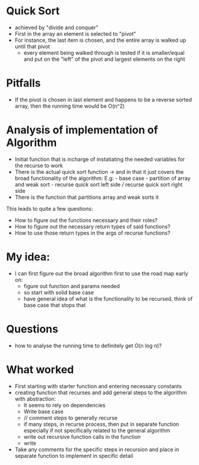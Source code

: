 # Quick Sort
- achieved by "divide and conquer"
- First in the array an element is selected to "pivot"
- For instance, the last item is chosen, and the entire array is walked up until that pivot
    - every element being walked through is tested if it is smaller/equal and put on the "left" of the pivot and largest elements on the right


# Pitfalls
- If the pivot is chosen in last element and happens to be a reverse sorted array, then the running time would be O(n^2)

# Analysis of implementation of Algorithm
- Initial function that is incharge of instatiating the needed variables for the recurse to work
- There is the actual quick sort function -> and in that it just covers the broad functionality of the algorithm:
    E.g: 
        - base case
        - partition of array and weak sort
        - recurse quick sort left side / recurse quick sort right side
- There is the function that partitions array and weak sorts it

This leads to quite a few questions:
- How to figure out the functions necessary and their roles?
- How to figure out the necessary return types of said functions?
- How to use those return types in the args of recurse functions?

# My idea:
- I can first figure out the broad algorithm first to use the road map early on:
    - figure out function and params needed
    - so start with solid base case
    - have general idea of what is the functionality to be recursed, think of base case that stops that

# Questions
- how to analyse the running time to definitely get O(n log n)?

# What worked
- First starting with starter function and entering necessary constants
- creating function that recurses and add general steps to the algorithm with abstraction:
    - It seems to rely on dependencies
    - Write base case
    - // comment steps to generally recurse
    - if many steps, in recurse process, then put in separate function especially if not specifically related to the general algorithm
    - write out recursive function calls in the function
    - write 
- Take any comments for the specific steps in recursion and place in separate function to implement in specific detail
